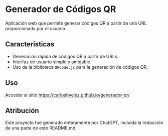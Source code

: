 # Generador de Códigos QR

Aplicación web que permite generar códigos QR a partir de una URL proporcionada por el usuario. 

## Características

- Generación rápida de códigos QR a partir de URLs.
- Interfaz de usuario simple y amigable.
- Uso de la biblioteca `QRCode.js` para la generación de códigos QR.

## Uso
Acceder al sitio https://carloshvelez.github.io/generador-qr/ 

## Atribución
Este proyecto fue generado enteramente por ChatGPT, incluida la redacción de una parte de este README.md.